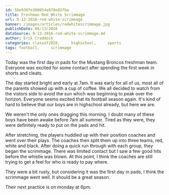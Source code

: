 ```yaml
---
id: 58e9387e388654a970e83fba
title: Freshman Red White Scrimmage
url: 8-13-2016-red-white-scrimmage
banner: /images/articles/redwhitescrimmage.jpg
publishDate: 08/13/2016
dataSource: 8-13-2016-red-white-scrimmage.md
author: Erik Craddock
categories: classof2020,     highschool,     sports
tags: football,     scrimmage
---
```

Today was the first day in pads for the Mustang Broncos freshman team. Everyone was excited for some contact after spending the first week in shorts and cleats. 

The day started bright and early at 7am. It was early for all of us, most all of the parents showed up with a cup of coffee. We all decided to watch from the vistors side to avoid the sun which was beginning to peak over the horizon. Everyone seems excited that its football season again. It's kind of hard to believe that our boys are in highschool already, but here we are. 

We weren't the only ones dragging this morning. I doubt many of these boys have been awake before 7am all summer. Tired as they were, they were definitely ready to put on the pads and hit. 

After stretching, the players huddled up with their position coaches and went over their plays. The coaches then split them up into three teams, red, white and black. After doing a quick run through with each group, they began the scrimmage. There was limited contact but I saw a few good hits before the whistle was blown. At this point, I think the coaches are still trying to get a feel for who is ready to pay where. 

They were a bit rusty, but considering it was the first day in pads, I think the scrimmage went well. It should be a great season.

Their next practice is on monday at 6pm.

